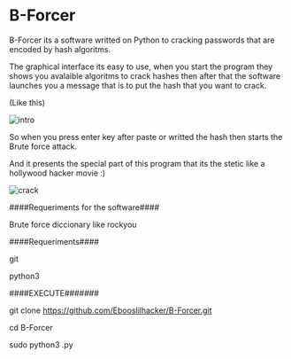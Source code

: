 # B-Forcer

B-Forcer its a software writted on Python to cracking passwords  that are encoded by hash algoritms.

The graphical interface its easy to use, when you start the program they shows you avalaible algoritms to crack hashes then after that the software launches you a message that is to put the hash that you want to crack. 

(Like this)

![intro](https://user-images.githubusercontent.com/83958340/222607287-332ef615-0e9c-4be0-96be-7863bf285ded.png)

So when you press enter key after paste or writted the hash then starts the Brute force attack.

And it presents the special part of this program  that its the stetic like a hollywood hacker movie :)

![crack](https://user-images.githubusercontent.com/83958340/222610146-654ccea8-cb6a-4794-beb2-a619b424bf3b.png)



####Requeriments for the software####

Brute force diccionary like rockyou

####Requeriments####

git 

python3

####EXECUTE#######

git clone https://github.com/Ebooslilhacker/B-Forcer.git

cd B-Forcer

sudo python3 .py

